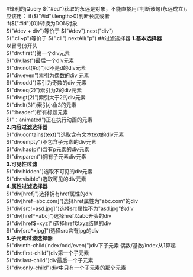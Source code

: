 #锋利的jQuery
$("#ed")获取的永远是对象，不能直接用if判断该句(永远成立)，应该用：  
if($("#id").length>0)判断长度或者  
if($("#id")[0])转换为DON对象  
$("#dev + div")等价于 $("#dev").next("div")  
$(".cll~p")等价于 $(".cll").nextAll("p")
##过滤选择器
**1.基本选择器**  
以冒号(:)开头  
$("div:first")第一个div元素  
$("div:last")最后一个div元素  
$("div:not(#d)")id不是d的div元素  
$("div:even")索引为偶数的div 元素  
$("div:odd")索引为奇数的div 元素  
$("div:eq(2)")索引为2的div元素  
$("div:gt(2)")索引大于2的div元素  
$("div:lt(3)")索引小鱼3的元素  
$(":header")所有标题元素  
$("：animated")正在执行动画的元素  
**2.内容过滤选择器**   
$("div:contains(text)")选取含有文本text的div元素  
$("div:empty")不包含子元素的div元素  
$("div:has(p)")含有p元素的div元素  
$("div:parent")拥有子元素div元素  
**3.可见性过滤**  
$("div:hidden")选取不可见的div元素  
$("div:visible")选取可见的div元素  
**4.属性过滤选择器**  
$("div[href]")选择拥有href属性的div  
$("div[href=abc.com]")选择href属性为"abc.com"的div  
$("div[src!=asd.jpg]")选择src属性不为"asd.jpg"的div  
$("div[href^=abc]")选择href以abc开头的div  
$("div[href$=xyz]")选择href以xyz结尾的div  
$("div[src*=jpg]")选择src含有jpg的div  
**5.子元素过滤选择器**  
$("div:nth-child(index/odd/even)")div下子元素 偶数/基数/index从1算起    
$("div:first-child")div第一个子元素  
$("div:last-child")div最后一个子元素  
$("div:only-child")div中只有一个子元素的那个元素  

